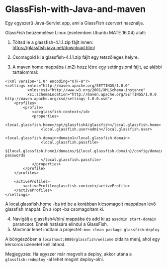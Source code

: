 # GlassFish-with-Java-and-maven
Egy egyszerű Java-Servlet app, ami a GlassFish szervert használja.

GlassFish beüzemelése Linux (esetemben Ubuntu MATE 16.04) alatt:

1. Töltsd le a glassfish-4.1.1.zip fájlt innen: https://glassfish.java.net/download.html

2. Csomagold ki a glassfish-4.1.1.zip fájlt egy tetszőleges helyre.

3. A maven home mappába (.m2) hozz létre egy settings.xml fájlt, az alábbi tartalommal:
```
<?xml version="1.0" encoding="UTF-8"?>
<settings xmlns="http://maven.apache.org/SETTINGS/1.0.0" 
          xmlns:xsi="http://www.w3.org/2001/XMLSchema-instance" 
          xsi:schemaLocation="http://maven.apache.org/SETTINGS/1.0.0 http://maven.apache.org/xsd/settings-1.0.0.xsd">
    <profiles>
        <profile>
            <id>glassfish-context</id>
            <properties>
                <local.glassfish.home>/opt/glassfish4/glassfish</local.glassfish.home>
                <local.glassfish.user>admin</local.glassfish.user>
                <local.glassfish.domain>domain1</local.glassfish.domain>
                <local.glassfish.passfile>
            ${local.glassfish.home}/domains/${local.glassfish.domain}/config/domain-passwords
                </local.glassfish.passfile>
            </properties>
        </profile>
    </profiles>
 
    <activeProfiles>
        <activeProfile>glassfish-context</activeProfile>
    </activeProfiles>
</settings>
```
A local.glassfish.home -ba írd be a korábban kicsomagolt mappában lévő glassfish mappát. Én a /opt -ba csomagoltam ki.

4. Navigálj a glassfish4/bin/ mappába és add ki az `asadmin start-domain` parancsot. Ennek hatására elindul a GlassFish.
5. Mostmár lehet indítani a projectet: `mvn clean package glassfish:deploy`

A böngészőben a
`localhost:8080/glassfish/welcome`
oldalra menj, ahol egy kérsoros üzenetet kell látnod.

Megjegyzés: Ha egyszer már megvolt a deploy, akkor utána a `glassfish:redeploy` -al lehet megint deploy-olni.
